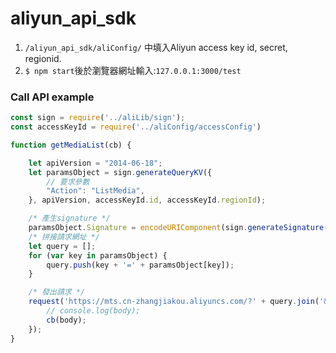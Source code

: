 # aliyun_api_sdk

1. `/aliyun_api_sdk/aliConfig/` 中填入Aliyun access key id, secret, regionid.
2. `$ npm start`後於瀏覽器網址輸入:`127.0.0.1:3000/test`

### Call API example
```javascript
const sign = require('../aliLib/sign');
const accessKeyId = require('../aliConfig/accessConfig')

function getMediaList(cb) {

    let apiVersion = "2014-06-18";
    let paramsObject = sign.generateQueryKV({
        // 要求參數
        "Action": "ListMedia",
    }, apiVersion, accessKeyId.id, accessKeyId.regionId);

    /* 產生signature */
    paramsObject.Signature = encodeURIComponent(sign.generateSignature(paramsObject, accessKeyId.secret + '&'));
    /* 拼接請求網址 */
    let query = [];
    for (var key in paramsObject) {
        query.push(key + '=' + paramsObject[key]);
    }

    /* 發出請求 */
    request('https://mts.cn-zhangjiakou.aliyuncs.com/?' + query.join('&'), function (err, response, body) {
        // console.log(body);
        cb(body);
    });
}
```
